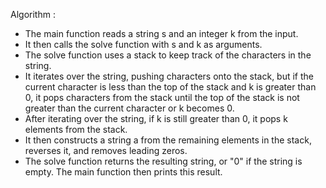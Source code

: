 Algorithm : 
* The main function reads a string s and an integer k from the input.
* It then calls the solve function with s and k as arguments.
* The solve function uses a stack to keep track of the characters in the string. 
* It iterates over the string, pushing characters onto the stack, but if the current character is less than the top of the stack and k is greater than 0, it pops characters from the stack until the top of the stack is not greater than the current character or k becomes 0.
* After iterating over the string, if k is still greater than 0, it pops k elements from the stack.
* It then constructs a string a from the remaining elements in the stack, reverses it, and removes leading zeros.
* The solve function returns the resulting string, or "0" if the string is empty. The main function then prints this result.